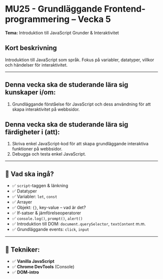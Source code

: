 # MU25 - Grundläggande Frontend-programmering – Vecka 5

**Tema:** Introduktion till JavaScript Grunder & Interaktivitet

## Kort beskrivning
Introduktion till JavaScript som språk. Fokus på variabler, datatyper, villkor och händelser för interaktivitet.

---

## Denna vecka ska de studerande lära sig **kunskaper i/om**:
1. Grundläggande förståelse för JavaScript och dess användning för att skapa interaktivitet på webbsidor.

## Denna vecka ska de studerande lära sig **färdigheter i (att)**:
1. Skriva enkel JavaScript-kod för att skapa grundläggande interaktiva funktioner på webbsidor.  
2. Debugga och testa enkel JavaScript.

---

## 📌 Vad ska ingå?
- ✅ `script`-taggen & länkning  
- ✅ Datatyper  
- ✅ Variabler: `let`, `const`  
- ✅ Arrayer  
- ✅ Objekt: `{}`, key-value – vad är det?  
- ✅ If-satser & jämförelseoperatorer  
- ✅ `console.log()`, `prompt()`, `alert()`  
- ✅ Introduktion till DOM: `document.querySelector`, `textContent` m.m.  
- ✅ Grundläggande events: `click`, `input`

---

## 📌 Tekniker:
- ✅ **Vanilla JavaScript**
- ✅ **Chrome DevTools** (Console)
- ✅ **DOM-intro**
